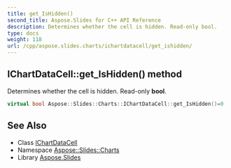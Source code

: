 ```yaml
---
title: get_IsHidden()
second_title: Aspose.Slides for C++ API Reference
description: Determines whether the cell is hidden. Read-only bool.
type: docs
weight: 118
url: /cpp/aspose.slides.charts/ichartdatacell/get_ishidden/
---
```

## IChartDataCell::get_IsHidden() method


Determines whether the cell is hidden. Read-only **bool**.

```cpp
virtual bool Aspose::Slides::Charts::IChartDataCell::get_IsHidden()=0
```

## See Also

* Class [IChartDataCell](./)
* Namespace [Aspose::Slides::Charts](../)
* Library [Aspose.Slides](../../)